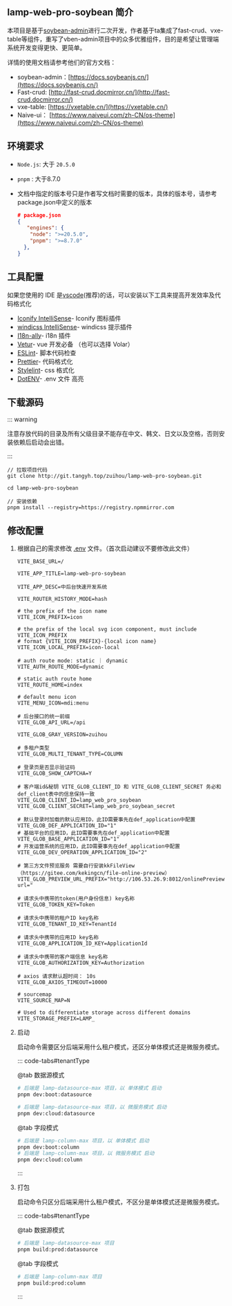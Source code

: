 <!-- #region common -->

## lamp-web-pro-soybean 简介

本项目是基于[soybean-admin](https://docs.soybeanjs.cn/)进行二次开发，作者基于ta集成了fast-crud、vxe-table等组件，重写了vben-admin项目中的众多优雅组件，目的是希望让管理端系统开发变得更快、更简单。

详情的使用文档请参考他们的官方文档：

- soybean-admin：[https://docs.soybeanjs.cn/](https://docs.soybeanjs.cn/)
- Fast-crud: [http://fast-crud.docmirror.cn/](http://fast-crud.docmirror.cn/)
- vxe-table: [https://vxetable.cn/](https://vxetable.cn/)
- Naive-ui： [https://www.naiveui.com/zh-CN/os-theme](https://www.naiveui.com/zh-CN/os-theme)

## 环境要求

- `Node.js`:  大于 `20.5.0`

- `pnpm` :  大于8.7.0

- 文档中指定的版本号只是作者写文档时需要的版本，具体的版本号，请参考package.json中定义的版本

  ```json
  # package.json
  {
     "engines": {
      "node": ">=20.5.0",
      "pnpm": ">=8.7.0"
    },
  }
  ```

  

## 工具配置

如果您使用的 IDE 是[vscode](https://code.visualstudio.com/)(推荐)的话，可以安装以下工具来提高开发效率及代码格式化

* [Iconify IntelliSense](https://marketplace.visualstudio.com/items?itemName=antfu.iconify)\- Iconify 图标插件
* [windicss IntelliSense](https://marketplace.visualstudio.com/items?itemName=voorjaar.windicss-intellisense)\- windicss 提示插件
* [I18n-ally](https://marketplace.visualstudio.com/items?itemName=Lokalise.i18n-ally)\- i18n 插件
* [Vetur](https://marketplace.visualstudio.com/items?itemName=octref.vetur)\- vue 开发必备 （也可以选择 Volar）
* [ESLint](https://marketplace.visualstudio.com/items?itemName=dbaeumer.vscode-eslint)\- 脚本代码检查
* [Prettier](https://marketplace.visualstudio.com/items?itemName=esbenp.prettier-vscode)\- 代码格式化
* [Stylelint](https://marketplace.visualstudio.com/items?itemName=stylelint.vscode-stylelint)\- css 格式化
* [DotENV](https://marketplace.visualstudio.com/items?itemName=mikestead.dotenv)\- .env 文件 高亮

## 下载源码

::: warning

注意存放代码的目录及所有父级目录不能存在中文、韩文、日文以及空格，否则安装依赖后启动会出错。

:::

```shell
// 拉取项目代码
git clone http://git.tangyh.top/zuihou/lamp-web-pro-soybean.git

cd lamp-web-pro-soybean

// 安装依赖
pnpm install --registry=https://registry.npmmirror.com
```

<!-- #endregion common -->

## 修改配置

1. 根据自己的需求修改 [.env](http://git.tangyh.top/zuihou/lamp-web-pro/blob/master/.env) 文件。（首次启动建议不要修改此文件）

   ```properties
   VITE_BASE_URL=/
   
   VITE_APP_TITLE=lamp-web-pro-soybean
   
   VITE_APP_DESC=中后台快速开发系统
   
   VITE_ROUTER_HISTORY_MODE=hash
   
   # the prefix of the icon name
   VITE_ICON_PREFIX=icon
   
   # the prefix of the local svg icon component, must include VITE_ICON_PREFIX
   # format {VITE_ICON_PREFIX}-{local icon name}
   VITE_ICON_LOCAL_PREFIX=icon-local
   
   # auth route mode: static ｜ dynamic
   VITE_AUTH_ROUTE_MODE=dynamic
   
   # static auth route home
   VITE_ROUTE_HOME=index
   
   # default menu icon
   VITE_MENU_ICON=mdi:menu
   
   # 后台接口的统一前缀
   VITE_GLOB_API_URL=/api
   
   VITE_GLOB_GRAY_VERSION=zuihou
   
   # 多租户类型
   VITE_GLOB_MULTI_TENANT_TYPE=COLUMN
   
   # 登录页是否显示验证码
   VITE_GLOB_SHOW_CAPTCHA=Y
   
   # 客户端id&秘钥 VITE_GLOB_CLIENT_ID 和 VITE_GLOB_CLIENT_SECRET 务必和def_client表中的信息保持一致
   VITE_GLOB_CLIENT_ID=lamp_web_pro_soybean
   VITE_GLOB_CLIENT_SECRET=lamp_web_pro_soybean_secret
   
   # 默认登录时加载的默认应用ID，此ID需要事先在def_application中配置
   VITE_GLOB_DEF_APPLICATION_ID="1"
   # 基础平台的应用ID，此ID需要事先在def_application中配置
   VITE_GLOB_BASE_APPLICATION_ID="1"
   # 开发运营系统的应用ID，此ID需要事先在def_application中配置
   VITE_GLOB_DEV_OPERATION_APPLICATION_ID="2"
   
   # 第三方文件预览服务 需要自行安装kkFileView（https://gitee.com/kekingcn/file-online-preview）
   VITE_GLOB_PREVIEW_URL_PREFIX="http://106.53.26.9:8012/onlinePreview?url="
   
   # 请求头中携带的token(用户身份信息) key名称
   VITE_GLOB_TOKEN_KEY=Token
   
   # 请求头中携带的租户ID key名称
   VITE_GLOB_TENANT_ID_KEY=TenantId
   
   # 请求头中携带的应用ID key名称
   VITE_GLOB_APPLICATION_ID_KEY=ApplicationId
   
   # 请求头中携带的客户端信息 key名称
   VITE_GLOB_AUTHORIZATION_KEY=Authorization
   
   # axios 请求默认超时间： 10s
   VITE_GLOB_AXIOS_TIMEOUT=10000
   
   # sourcemap
   VITE_SOURCE_MAP=N
   
   # Used to differentiate storage across different domains
   VITE_STORAGE_PREFIX=LAMP_
   ```

3. 启动

   启动命令需要区分后端采用什么租户模式，还区分单体模式还是微服务模式。

   ::: code-tabs#tenantType

   @tab 数据源模式

   ```bash
   # 后端是 lamp-datasource-max 项目，以 单体模式 启动
   pnpm dev:boot:datasource
   
   # 后端是 lamp-datasource-max 项目，以 微服务模式 启动
   pnpm dev:cloud:datasource
   ```

   @tab 字段模式
   
   ```bash
   # 后端是 lamp-column-max 项目，以 单体模式 启动
   pnpm dev:boot:column
   # 后端是 lamp-column-max 项目，以 微服务模式 启动
   pnpm dev:cloud:column
   ```
   
   :::
   
4. 打包

   启动命令只区分后端采用什么租户模式，不区分是单体模式还是微服务模式。

   ::: code-tabs#tenantType

   @tab 数据源模式

   ```bash
   # 后端是 lamp-datasource-max 项目
   pnpm build:prod:datasource	
   ```
   
   @tab 字段模式
   
   ```bash
   # 后端是 lamp-column-max 项目
   pnpm build:prod:column
   ```

   
   
   :::





